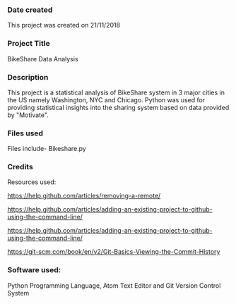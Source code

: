 ### Date created
This project was created on 21/11/2018

### Project Title
BikeShare Data Analysis

### Description
This project is a statistical analysis of BikeShare system in 3 major cities in the US namely Washington, NYC and Chicago. Python was used for providing statistical insights into the sharing system based on data provided by "Motivate".

### Files used
Files include- Bikeshare.py

### Credits
Resources used:

https://help.github.com/articles/removing-a-remote/


https://help.github.com/articles/adding-an-existing-project-to-github-using-the-command-line/


https://help.github.com/articles/adding-an-existing-project-to-github-using-the-command-line/

https://git-scm.com/book/en/v2/Git-Basics-Viewing-the-Commit-History


### Software used:

Python Programming Language, Atom Text Editor and Git Version Control System
